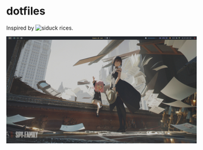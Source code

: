 # dotfiles
Inspired by ![siduck](https://github.com/siduck) rices.

![Desktop](https://raw.githubusercontent.com/SheetaI/dotfiles/master/Pictures/Desktop.png)
